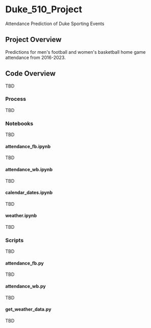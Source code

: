 # Duke_510_Project
Attendance Prediction of Duke Sporting Events

## Project Overview
Predictions for men's football and women's basketball home game attendance from 2016-2023.

## Code Overview
TBD

### Process
TBD

### Notebooks
TBD

#### attendance_fb.ipynb
TBD

#### attendance_wb.ipynb
TBD

#### calendar_dates.ipynb
TBD

#### weather.ipynb
TBD

### Scripts
TBD

#### attendance_fb.py
TBD

#### attendance_wb.py
TBD

#### get_weather_data.py
TBD

